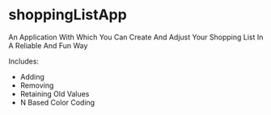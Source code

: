 # shoppingListApp
An Application With Which You Can Create And Adjust Your Shopping List In A Reliable And Fun Way

Includes:
- Adding
- Removing
- Retaining Old Values
- N Based Color Coding
